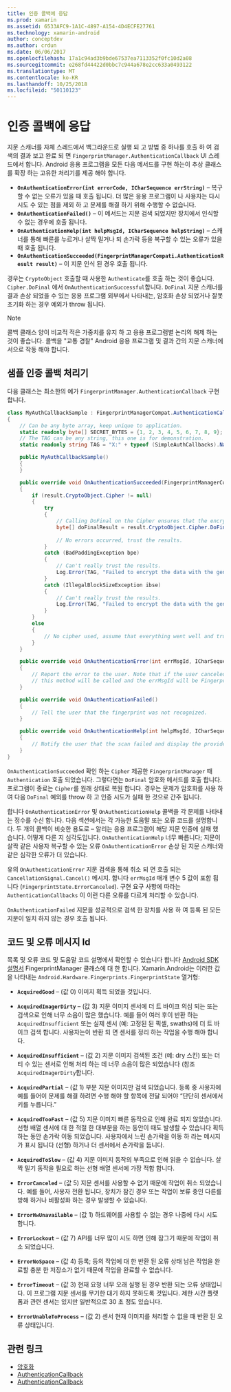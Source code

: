 ```yaml
---
title: 인증 콜백에 응답
ms.prod: xamarin
ms.assetid: 6533AFC9-1A1C-4897-A154-4D4ECFE27761
ms.technology: xamarin-android
author: conceptdev
ms.author: crdun
ms.date: 06/06/2017
ms.openlocfilehash: 17a1c94ad3b9bde67537ea7113352f0fc10d2a08
ms.sourcegitcommit: e268fd44422d0bbc7c944a678e2cc633a0493122
ms.translationtype: MT
ms.contentlocale: ko-KR
ms.lasthandoff: 10/25/2018
ms.locfileid: "50110123"
---
```

# <a name="responding-to-authentication-callbacks"></a>인증 콜백에 응답

지문 스캐너를 자체 스레드에서 백그라운드로 실행 되 고 방법 중 하나를 호출 하 여 검색의 결과 보고 완료 되 면 `FingerprintManager.AuthenticationCallback` UI 스레드에서 합니다. Android 응용 프로그램을 모든 다음 메서드를 구현 하는이 추상 클래스를 확장 하는 고유한 처리기를 제공 해야 합니다.

* **`OnAuthenticationError(int errorCode, ICharSequence errString)`** &ndash; 복구할 수 없는 오류가 있을 때 호출 됩니다. 더 많은 응용 프로그램이 나 사용자는 다시 시도 수 있는 점을 제외 하 고 문제를 해결 하기 위해 수행할 수 없습니다.
* **`OnAuthenticationFailed()`** &ndash; 이 메서드는 지문 검색 되었지만 장치에서 인식할 수 없는 경우에 호출 됩니다.
* **`OnAuthenticationHelp(int helpMsgId, ICharSequence helpString)`** &ndash; 스캐너를 통해 빠른를 누르거나 살짝 밀거나 되 손가락 등을 복구할 수 있는 오류가 있을 때 호출 됩니다.
* **`OnAuthenticationSucceeded(FingerprintManagerCompati.AuthenticationResult result)`** &ndash; 이 지문 인식 된 경우 호출 됩니다.

경우는 `CryptoObject` 호출할 때 사용한 `Authenticate`를 호출 하는 것이 좋습니다. `Cipher.DoFinal` 에서 `OnAuthenticationSuccessful`합니다.
`DoFinal` 지문 스캐너를 결과 손상 되었을 수 있는 응용 프로그램 외부에서 나타내는, 암호화 손상 되었거나 잘못 초기화 하는 경우 예외가 throw 됩니다.


> [!NOTE]
> 콜백 클래스 양이 비교적 적은 가중치를 유지 하 고 응용 프로그램별 논리의 해제 하는 것이 좋습니다. 콜백을 "교통 경찰" Android 응용 프로그램 및 결과 간의 지문 스캐너에서으로 작동 해야 합니다.

## <a name="a-sample-authentication-callback-handler"></a>샘플 인증 콜백 처리기

다음 클래스는 최소한의 예가 `FingerprintManager.AuthenticationCallback` 구현 합니다. 

```csharp
class MyAuthCallbackSample : FingerprintManagerCompat.AuthenticationCallback
{
    // Can be any byte array, keep unique to application.
    static readonly byte[] SECRET_BYTES = {1, 2, 3, 4, 5, 6, 7, 8, 9};
    // The TAG can be any string, this one is for demonstration.
    static readonly string TAG = "X:" + typeof (SimpleAuthCallbacks).Name;

    public MyAuthCallbackSample()
    {
    }

    public override void OnAuthenticationSucceeded(FingerprintManagerCompat.AuthenticationResult result)
    {
        if (result.CryptoObject.Cipher != null) 
        {
            try
            {
                // Calling DoFinal on the Cipher ensures that the encryption worked.
                byte[] doFinalResult = result.CryptoObject.Cipher.DoFinal(SECRET_BYTES);
    
                // No errors occurred, trust the results.              
            }
            catch (BadPaddingException bpe)
            {
                // Can't really trust the results.
                Log.Error(TAG, "Failed to encrypt the data with the generated key." + bpe);
            }
            catch (IllegalBlockSizeException ibse)
            {
                // Can't really trust the results.
                Log.Error(TAG, "Failed to encrypt the data with the generated key." + ibse);
            }
        }
        else
        {
            // No cipher used, assume that everything went well and trust the results.
        }
    }

    public override void OnAuthenticationError(int errMsgId, ICharSequence errString)
    {
        // Report the error to the user. Note that if the user canceled the scan,
        // this method will be called and the errMsgId will be FingerprintState.ErrorCanceled.
    }

    public override void OnAuthenticationFailed()
    {
        // Tell the user that the fingerprint was not recognized.
    }

    public override void OnAuthenticationHelp(int helpMsgId, ICharSequence helpString)
    {
        // Notify the user that the scan failed and display the provided hint.
    }
}
```

`OnAuthenticationSucceeded` 확인 하는 `Cipher` 제공한 `FingerprintManager` 때 `Authentication` 호출 되었습니다. 그렇다면는 `DoFinal` 암호화 메서드를 호출 합니다. 프로그램이 종료는 `Cipher`를 원래 상태로 복원 합니다. 경우는 문제가 암호화를 사용 하 여 다음 `DoFinal` 예외를 throw 하 고 인증 시도가 실패 한 것으로 간주 됩니다.

합니다 `OnAuthenticationError` 및 `OnAuthenticationHelp` 콜백을 각 문제를 나타내는 정수를 수신 합니다. 다음 섹션에서는 각 가능한 도움말 또는 오류 코드를 설명합니다. 두 개의 콜백이 비슷한 용도로 &ndash; 알리는 응용 프로그램이 해당 지문 인증에 실패 했습니다. 어떻게 다른 지 심각도입니다. `OnAuthenticationHelp` 너무 빠릅니다; 지문이 살짝 같은 사용자 복구할 수 있는 오류 `OnAuthenticationError` 손상 된 지문 스캐너와 같은 심각한 오류가 더 있습니다.

유의 `OnAuthenticationError` 지문 검색을 통해 취소 되 면 호출 되는 `CancellationSignal.Cancel()` 메시지. 합니다 `errMsgId` 매개 변수 5 값이 포함 됩니다 (`FingerprintState.ErrorCanceled`). 구현 요구 사항에 따라는 `AuthenticationCallbacks` 이 이런 다른 오류를 다르게 처리할 수 있습니다. 

`OnAuthenticationFailed` 지문을 성공적으로 검색 한 장치를 사용 하 여 등록 된 모든 지문이 일치 하지 않는 경우 호출 됩니다. 

## <a name="help-codes-and-error-message-ids"></a>코드 및 오류 메시지 Id 

목록 및 오류 코드 및 도움말 코드 설명에서 확인할 수 있습니다 합니다 [Android SDK 설명서](http://developer.android.com/reference/android/hardware/fingerprint/FingerprintManager.html#FINGERPRINT_ACQUIRED_GOOD) FingerprintManager 클래스에 대 한 합니다. Xamarin.Android는 이러한 값을 나타내는 `Android.Hardware.Fingerprints.FingerprintState` 열거형:


-   **`AcquiredGood`** &ndash; (값 0) 이미지 획득 되었을 것입니다.


-   **`AcquiredImagerDirty`** &ndash; (값 3) 지문 이미지 센서에 더 트 바이크 의심 되는 또는 검색으로 인해 너무 소음이 많은 했습니다. 예를 들어 여러 후이 반환 하는 `AcquiredInsufficient` 또는 실제 센서 (예: 고정된 된 픽셀, swaths)에 더 트 바이크 검색 합니다. 사용자는이 반환 되 면 센서를 정리 하는 작업을 수행 해야 합니다.


-   **`AcquiredInsufficient`** &ndash; (값 2) 지문 이미지 검색된 조건 (예: dry 스킨) 또는 더티 수 있는 센서로 인해 처리 하는 데 너무 소음이 많은 되었습니다 (참조 `AcquiredImagerDirty`합니다.



-   **`AcquiredPartial`** &ndash; (값 1) 부분 지문 이미지만 검색 되었습니다. 등록 중 사용자에 예를 들어이 문제를 해결 하려면 수행 해야 할 항목에 전달 되어야 &ldquo;단단히 센서에서 키를 누릅니다.&rdquo;



-   **`AcquiredTooFast`** &ndash; (값 5) 지문 이미지 빠른 동작으로 인해 완료 되지 않았습니다. 선형 배열 센서에 대 한 적절 한 대부분을 하는 동안이 때도 발생할 수 있습니다 획득 하는 동안 손가락 이동 되었습니다. 사용자에서 느린 손가락을 이동 하 라는 메시지가 표시 됩니다 (선형) 하거나 더 센서에서 손가락을 둡니다.




-   **`AcquiredToSlow`** &ndash; (값 4) 지문 이미지 동작의 부족으로 인해 읽을 수 없습니다. 살짝 밀기 동작을 필요로 하는 선형 배열 센서에 가장 적합 합니다.



-   **`ErrorCanceled`** &ndash; (값 5) 지문 센서를 사용할 수 없기 때문에 작업이 취소 되었습니다. 예를 들어, 사용자 전환 됩니다, 장치가 잠긴 경우 또는 작업이 보류 중인 다른를 방해 하거나 비활성화 하는 경우 발생할 수 있습니다.



-   **`ErrorHwUnavailable`** &ndash; (값 1) 하드웨어를 사용할 수 없는 경우 나중에 다시 시도 합니다.




-   **`ErrorLockout`** &ndash; (값 7) API를 너무 많이 시도 하면 인해 잠그기 때문에 작업이 취소 되었습니다.




-   **`ErrorNoSpace`** &ndash; (값 4) 등록; 등의 작업에 대 한 반환 된 오류 상태 남은 작업을 완료할 충분 한 저장소가 없기 때문에 작업을 완료할 수 없습니다.



-   **`ErrorTimeout`** &ndash; (값 3) 현재 요청 너무 오래 실행 된 경우 반환 되는 오류 상태입니다. 이 프로그램 지문 센서를 무기한 대기 하지 못하도록 것입니다. 제한 시간 플랫폼과 관련 센서는 있지만 일반적으로 30 초 정도 있습니다.



-   **`ErrorUnableToProcess`** &ndash; (값 2) 센서 현재 이미지를 처리할 수 없을 때 반환 된 오류 상태입니다.



## <a name="related-links"></a>관련 링크

- [암호화](https://docs.oracle.com/javase/7/docs/api/javax/crypto/Cipher.html)
- [AuthenticationCallback](http://developer.android.com/reference/android/hardware/fingerprint/FingerprintManager.AuthenticationCallback.html)
- [AuthenticationCallback](http://developer.android.com/reference/android/support/v4/hardware/fingerprint/FingerprintManagerCompat.AuthenticationCallback.html)
